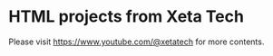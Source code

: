 # HTML projects from Xeta Tech
 Please visit https://www.youtube.com/@xetatech for more contents.
 
